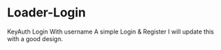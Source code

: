 # Loader-Login
KeyAuth Login With username
A simple Login & Register 
I will update this with a good design.
